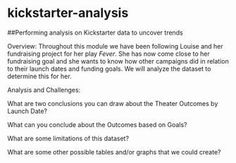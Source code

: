 # kickstarter-analysis
##Performing analysis on Kickstarter data to uncover trends

Overview:
Throughout this module we have been following Louise and her fundraising project for her play *Fever*. She has now come close to her fundraising goal and she wants to know how other campaigns did in relation to their launch dates and funding goals. We will analyze the dataset to determine this for her.

Analysis and Challenges:

What are two conclusions you can draw about the Theater Outcomes by Launch Date?

What can you conclude about the Outcomes based on Goals?

What are some limitations of this dataset?

What are some other possible tables and/or graphs that we could create?
